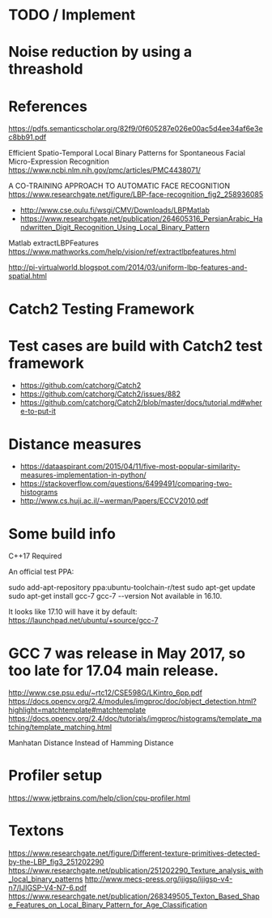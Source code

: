 # TODO / Implement

# Noise reduction by using a threashold

# References 

https://pdfs.semanticscholar.org/82f9/0f605287e026e00ac5d4ee34af6e3ec8bb91.pdf

Efficient Spatio-Temporal Local Binary Patterns for Spontaneous Facial Micro-Expression Recognition
https://www.ncbi.nlm.nih.gov/pmc/articles/PMC4438071/


A CO-TRAINING APPROACH TO AUTOMATIC FACE RECOGNITION
https://www.researchgate.net/figure/LBP-face-recognition_fig2_258936085


* http://www.cse.oulu.fi/wsgi/CMV/Downloads/LBPMatlab
* https://www.researchgate.net/publication/264605316_PersianArabic_Handwritten_Digit_Recognition_Using_Local_Binary_Pattern

Matlab extractLBPFeatures
https://www.mathworks.com/help/vision/ref/extractlbpfeatures.html


http://pi-virtualworld.blogspot.com/2014/03/uniform-lbp-features-and-spatial.html

# Catch2 Testing Framework


# Test cases are build with Catch2 test framework

* https://github.com/catchorg/Catch2
* https://github.com/catchorg/Catch2/issues/882
* https://github.com/catchorg/Catch2/blob/master/docs/tutorial.md#where-to-put-it

# Distance measures

* https://dataaspirant.com/2015/04/11/five-most-popular-similarity-measures-implementation-in-python/
* https://stackoverflow.com/questions/6499491/comparing-two-histograms
* http://www.cs.huji.ac.il/~werman/Papers/ECCV2010.pdf

# Some build info

C++17 Required

An official test PPA:

sudo add-apt-repository ppa:ubuntu-toolchain-r/test
sudo apt-get update
sudo apt-get install gcc-7
gcc-7 --version
Not available in 16.10.

It looks like 17.10 will have it by default: https://launchpad.net/ubuntu/+source/gcc-7

GCC 7 was release in May 2017, so too late for 17.04 main release.
=======
http://www.cse.psu.edu/~rtc12/CSE598G/LKintro_6pp.pdf
https://docs.opencv.org/2.4/modules/imgproc/doc/object_detection.html?highlight=matchtemplate#matchtemplate
https://docs.opencv.org/2.4/doc/tutorials/imgproc/histograms/template_matching/template_matching.html

Manhatan Distance Instead of Hamming Distance

Profiler setup
=====
https://www.jetbrains.com/help/clion/cpu-profiler.html

# Textons

https://www.researchgate.net/figure/Different-texture-primitives-detected-by-the-LBP_fig3_251202290
https://www.researchgate.net/publication/251202290_Texture_analysis_with_local_binary_patterns
http://www.mecs-press.org/ijigsp/ijigsp-v4-n7/IJIGSP-V4-N7-6.pdf 
https://www.researchgate.net/publication/268349505_Texton_Based_Shape_Features_on_Local_Binary_Pattern_for_Age_Classification